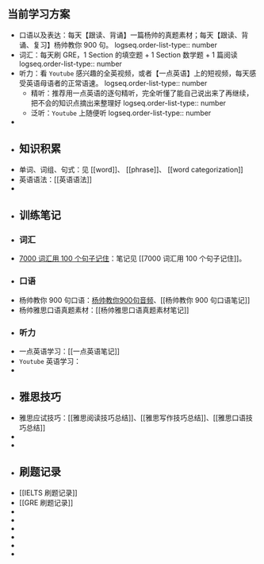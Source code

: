 ## 当前学习方案
- 口语以及表达：每天【跟读、背诵】一篇杨帅的真题素材；每天【跟读、背诵、复习】杨帅教你 900 句。
  logseq.order-list-type:: number
- 词汇：每天刷 GRE，1 Section 的填空题 + 1 Section 数学题 + 1 篇阅读
  logseq.order-list-type:: number
- 听力：看 `Youtube` 感兴趣的全英视频，或者【一点英语】上的短视频，每天感受英语母语者的正常语速。
  logseq.order-list-type:: number
	- 精听：推荐用一点英语的逐句精听，完全听懂了能自己说出来了再继续，把不会的知识点摘出来整理好
	  logseq.order-list-type:: number
	- 泛听：`Youtube` 上随便听
	  logseq.order-list-type:: number
-
- ## 知识积累
- 单词、词组、句式：见 [[word]]、 [[phrase]]、 [[word categorization]]
- 英语语法：[[英语语法]]
-
- ## 训练笔记
- ### 词汇
- [7000 词汇用 100 个句子记住](https://www.123pan.com/s/plj7Vv-TA223.html)：笔记见 [[7000 词汇用 100 个句子记住]]。
- ### 口语
- 杨帅教你 900 句口语：[杨帅教你900句音频](https://app8tmuj6dd3979.h5.xiaoeknow.com/p/course/column/p_616e23d5e4b0fcb77529d511)、[[杨帅教你 900 句口语笔记]]
- 杨帅雅思口语真题素材：[[杨帅雅思口语真题素材笔记]]
- ### 听力
- 一点英语学习：[[一点英语笔记]]
- `Youtube` 英语学习：
-
- ## 雅思技巧
- 雅思应试技巧：[[雅思阅读技巧总结]]、[[雅思写作技巧总结]]、[[雅思口语技巧总结]]
-
-
- ## 刷题记录
- [[IELTS 刷题记录]]
- [[GRE 刷题记录]]
-
-
-
-
-
-